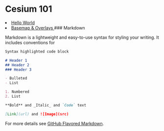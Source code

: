 # Cesium 101
<li/>   <a href="https://darylcs37.github.io/cesium101/Apps/HelloWorld.html"> Hello World </a> 
<li/>   <a href="https://darylcs37.github.io/cesium101/Apps/cesium_basemap overlays.htm"> Basemap & Overlays </a>
### Markdown

Markdown is a lightweight and easy-to-use syntax for styling your writing. It includes conventions for

```markdown
Syntax highlighted code block

# Header 1
## Header 2
### Header 3

- Bulleted
- List

1. Numbered
2. List

**Bold** and _Italic_ and `Code` text

[Link](url) and ![Image](src)
```

For more details see [GitHub Flavored Markdown](https://guides.github.com/features/mastering-markdown/).


